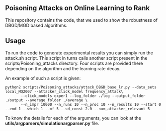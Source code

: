 ## Poisoning Attacks on Online Learning to Rank

This repository contains the code, that we used to show the robustness of DBGD/MGD based algorithms.

Usage
-------
To run the code to generate experimental results you can simply run the attack.sh script. This script in turns calls another script present in the scripts/Poisoning_attacks directory. Four scripts are provided there depending on the algorithm and the learning rate decay.

An example of such a script is given:
```
python2 scripts/Poisoning_attacks/attack_DBGD_base_lr.py --data_sets local_MQ2007 --attacker_click_model frequency_attack\
       --click_models exper1 --log_folder ./log --output_folder ./output --average_folder ./average \
       --n_impr 10000 --n_runs 10 --n_proc 10 --n_results 10 --start 0 --end 1 --which 1 --mf 5 --sd_const 2.0 --num_attacker_relevant 5
```                 

To know the details for each of the arguments, you can look at the **utils/argparsers/simulationargparser.py** file.


